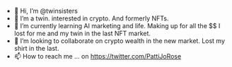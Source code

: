 - 👋 Hi, I’m @twinsisters
- 👀 I’m a twin. interested in crypto. And formerly NFTs.
- 🌱 I’m currently learning AI marketing and life. Making up for all the $$ I lost for me and my twin in the last NFT market. 
- 💞️ I’m looking to collaborate on crypto wealth in the new market. Lost my shirt in the last. 
- 📫 How to reach me ... on  https://twitter.com/PattiJoRose

<!---
twinsisters/twinsisters is a ✨ special ✨ repository because its `README.md` (this file) appears on your GitHub profile.
You can click the Preview link to take a look at your changes.
--->
